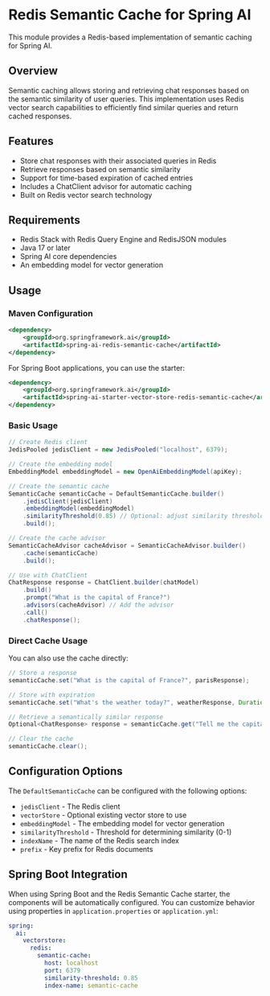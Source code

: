 # Redis Semantic Cache for Spring AI

This module provides a Redis-based implementation of semantic caching for Spring AI.

## Overview

Semantic caching allows storing and retrieving chat responses based on the semantic similarity of user queries.
This implementation uses Redis vector search capabilities to efficiently find similar queries and return cached responses.

## Features

- Store chat responses with their associated queries in Redis
- Retrieve responses based on semantic similarity
- Support for time-based expiration of cached entries
- Includes a ChatClient advisor for automatic caching
- Built on Redis vector search technology

## Requirements

- Redis Stack with Redis Query Engine and RedisJSON modules
- Java 17 or later
- Spring AI core dependencies
- An embedding model for vector generation

## Usage

### Maven Configuration

```xml
<dependency>
    <groupId>org.springframework.ai</groupId>
    <artifactId>spring-ai-redis-semantic-cache</artifactId>
</dependency>
```

For Spring Boot applications, you can use the starter:

```xml
<dependency>
    <groupId>org.springframework.ai</groupId>
    <artifactId>spring-ai-starter-vector-store-redis-semantic-cache</artifactId>
</dependency>
```

### Basic Usage

```java
// Create Redis client
JedisPooled jedisClient = new JedisPooled("localhost", 6379);

// Create the embedding model
EmbeddingModel embeddingModel = new OpenAiEmbeddingModel(apiKey);

// Create the semantic cache
SemanticCache semanticCache = DefaultSemanticCache.builder()
    .jedisClient(jedisClient)
    .embeddingModel(embeddingModel)
    .similarityThreshold(0.85) // Optional: adjust similarity threshold (0-1)
    .build();

// Create the cache advisor
SemanticCacheAdvisor cacheAdvisor = SemanticCacheAdvisor.builder()
    .cache(semanticCache)
    .build();

// Use with ChatClient
ChatResponse response = ChatClient.builder(chatModel)
    .build()
    .prompt("What is the capital of France?")
    .advisors(cacheAdvisor) // Add the advisor
    .call()
    .chatResponse();
```

### Direct Cache Usage

You can also use the cache directly:

```java
// Store a response
semanticCache.set("What is the capital of France?", parisResponse);

// Store with expiration
semanticCache.set("What's the weather today?", weatherResponse, Duration.ofHours(1));

// Retrieve a semantically similar response
Optional<ChatResponse> response = semanticCache.get("Tell me the capital city of France");

// Clear the cache
semanticCache.clear();
```

## Configuration Options

The `DefaultSemanticCache` can be configured with the following options:

- `jedisClient` - The Redis client
- `vectorStore` - Optional existing vector store to use
- `embeddingModel` - The embedding model for vector generation
- `similarityThreshold` - Threshold for determining similarity (0-1)
- `indexName` - The name of the Redis search index
- `prefix` - Key prefix for Redis documents

## Spring Boot Integration

When using Spring Boot and the Redis Semantic Cache starter, the components will be automatically configured.
You can customize behavior using properties in `application.properties` or `application.yml`:

```yaml
spring:
  ai:
    vectorstore:
      redis:
        semantic-cache:
          host: localhost
          port: 6379
          similarity-threshold: 0.85
          index-name: semantic-cache
```